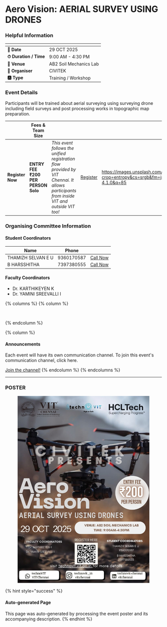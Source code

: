 # Aero Vision: AERIAL SURVEY USING DRONES

### Helpful Information

<table data-view="cards"><thead><tr><th></th><th></th></tr></thead><tbody><tr><td><strong>📅 Date</strong></td><td>29 OCT 2025</td></tr><tr><td><strong>⏱ Duration / Time</strong></td><td>9:00 AM - 4:30 PM</td></tr><tr><td><strong>📍 Venue</strong></td><td>AB2 Soil Mechanics Lab</td></tr><tr><td><strong>👤 Organiser</strong></td><td>CIVITEK</td></tr><tr><td><strong>🅰️ Type</strong></td><td>Training / Workshop</td></tr></tbody></table>

### Event Details

Participants will be trained about aerial surveying using surveying drone including field surveys and post processing works in topographic map preparation.

<table data-card-size="large" data-view="cards" data-full-width="false"><thead><tr><th></th><th>Fees &#x26; Team Size</th><th></th><th></th><th data-hidden data-card-cover data-type="image">Cover image</th></tr></thead><tbody><tr><td><h4>Register Now</h4></td><td><strong>ENTRY FEE ₹200 PER PERSON</strong><br><strong>Solo</strong></td><td><em>This event follows the unified registration flow provided by VIT Chennai. It allows participants from inside VIT and outside VIT too!</em></td><td><a href="https://chennaievents.vit.ac.in/technovit/" class="button primary" data-icon="rocket-launch">Register</a></td><td><a href="https://images.unsplash.com/photo-1607000975574-0b425df6975a?crop=entropy&#x26;cs=srgb&#x26;fm=jpg&#x26;ixid=M3wxOTcwMjR8MHwxfHNlYXJjaHwxfHxnbyUyMGZvciUyMGl0fGVufDB8fHx8MTc2MTMwMTA2N3ww&#x26;ixlib=rb-4.1.0&#x26;q=85">https://images.unsplash.com/photo-1607000975574-0b425df6975a?crop=entropy&#x26;cs=srgb&#x26;fm=jpg&#x26;ixid=M3wxOTcwMjR8MHwxfHNlYXJjaHwxfHxnbyUyMGZvciUyMGl0fGVufDB8fHx8MTc2MTMwMTA2N3ww&#x26;ixlib=rb-4.1.0&#x26;q=85</a></td></tr></tbody></table>

### Organising Committee Information

#### Student Coordinators

<table data-card-size="large" data-view="cards"><thead><tr><th>Name</th><th>Phone</th><th></th></tr></thead><tbody><tr><td>THAMIZH SELVAN E U</td><td>9360170587</td><td><a href="tel:9360170587" class="button secondary">Call Now</a></td></tr><tr><td>B HARSSHITHA</td><td>7397380555</td><td><a href="tel:7397380555" class="button secondary">Call Now</a></td></tr></tbody></table>

#### Faculty Coordinators

* Dr. KARTHIKEYEN K
* Dr. YAMINI SREEVALLI I

{% columns %}
{% column %}
<figure><img src="https://images.unsplash.com/photo-1650897877751-4446f52a0cb3?crop=entropy&#x26;cs=srgb&#x26;fm=jpg&#x26;ixid=M3wxOTcwMjR8MHwxfHNlYXJjaHw2fHxhbm5vdW5jZW1lbnR8ZW58MHx8fHwxNzYxMjQ2MzUxfDA&#x26;ixlib=rb-4.1.0&#x26;q=85" alt=""><figcaption></figcaption></figure>
{% endcolumn %}

{% column %}
#### Announcements

Each event will have its own communication channel. To join this event's communication channel, click here.

<a href="https://chennaievents.vit.ac.in/technovit/" class="button primary" data-icon="bullhorn">Join the channel!</a>
{% endcolumn %}
{% endcolumns %}

***

### POSTER

<figure><img src="../../.gitbook/assets/image (2).png" alt=""><figcaption></figcaption></figure>

{% hint style="success" %}
#### Auto-generated Page

This page was auto-generated by processing the event poster and its accompanying description.
{% endhint %}
